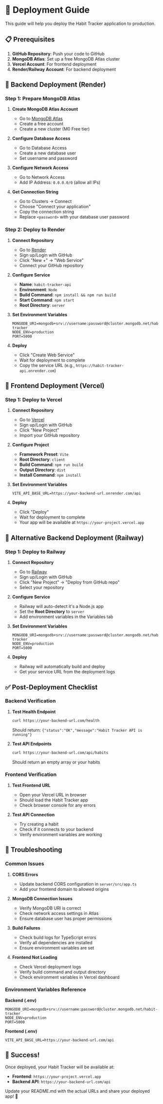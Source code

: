 # 🚀 Deployment Guide

This guide will help you deploy the Habit Tracker application to production.

## 📋 Prerequisites

1. **GitHub Repository**: Push your code to GitHub
2. **MongoDB Atlas**: Set up a free MongoDB Atlas cluster
3. **Vercel Account**: For frontend deployment
4. **Render/Railway Account**: For backend deployment

## 🔧 Backend Deployment (Render)

### Step 1: Prepare MongoDB Atlas

1. **Create MongoDB Atlas Account**

   - Go to [MongoDB Atlas](https://www.mongodb.com/atlas)
   - Create a free account
   - Create a new cluster (M0 Free tier)

2. **Configure Database Access**

   - Go to Database Access
   - Create a new database user
   - Set username and password

3. **Configure Network Access**

   - Go to Network Access
   - Add IP Address: `0.0.0.0/0` (allow all IPs)

4. **Get Connection String**
   - Go to Clusters → Connect
   - Choose "Connect your application"
   - Copy the connection string
   - Replace `<password>` with your database user password

### Step 2: Deploy to Render

1. **Connect Repository**

   - Go to [Render](https://render.com)
   - Sign up/Login with GitHub
   - Click "New +" → "Web Service"
   - Connect your GitHub repository

2. **Configure Service**

   - **Name**: `habit-tracker-api`
   - **Environment**: `Node`
   - **Build Command**: `npm install && npm run build`
   - **Start Command**: `npm start`
   - **Root Directory**: `server`

3. **Set Environment Variables**

   ```
   MONGODB_URI=mongodb+srv://username:password@cluster.mongodb.net/habit-tracker
   NODE_ENV=production
   PORT=5000
   ```

4. **Deploy**
   - Click "Create Web Service"
   - Wait for deployment to complete
   - Copy the service URL (e.g., `https://habit-tracker-api.onrender.com`)

## 🎨 Frontend Deployment (Vercel)

### Step 1: Deploy to Vercel

1. **Connect Repository**

   - Go to [Vercel](https://vercel.com)
   - Sign up/Login with GitHub
   - Click "New Project"
   - Import your GitHub repository

2. **Configure Project**

   - **Framework Preset**: `Vite`
   - **Root Directory**: `client`
   - **Build Command**: `npm run build`
   - **Output Directory**: `dist`
   - **Install Command**: `npm install`

3. **Set Environment Variables**

   ```
   VITE_API_BASE_URL=https://your-backend-url.onrender.com/api
   ```

4. **Deploy**
   - Click "Deploy"
   - Wait for deployment to complete
   - Your app will be available at `https://your-project.vercel.app`

## 🔄 Alternative Backend Deployment (Railway)

### Step 1: Deploy to Railway

1. **Connect Repository**

   - Go to [Railway](https://railway.app)
   - Sign up/Login with GitHub
   - Click "New Project" → "Deploy from GitHub repo"
   - Select your repository

2. **Configure Service**

   - Railway will auto-detect it's a Node.js app
   - Set the **Root Directory** to `server`
   - Add environment variables in the Variables tab

3. **Set Environment Variables**

   ```
   MONGODB_URI=mongodb+srv://username:password@cluster.mongodb.net/habit-tracker
   NODE_ENV=production
   PORT=5000
   ```

4. **Deploy**
   - Railway will automatically build and deploy
   - Get your service URL from the deployment logs

## ✅ Post-Deployment Checklist

### Backend Verification

1. **Test Health Endpoint**

   ```bash
   curl https://your-backend-url.com/health
   ```

   Should return: `{"status":"OK","message":"Habit Tracker API is running"}`

2. **Test API Endpoints**
   ```bash
   curl https://your-backend-url.com/api/habits
   ```
   Should return an empty array or your habits

### Frontend Verification

1. **Test Frontend URL**

   - Open your Vercel URL in browser
   - Should load the Habit Tracker app
   - Check browser console for any errors

2. **Test API Connection**
   - Try creating a habit
   - Check if it connects to your backend
   - Verify environment variables are working

## 🔧 Troubleshooting

### Common Issues

1. **CORS Errors**

   - Update backend CORS configuration in `server/src/app.ts`
   - Add your frontend domain to allowed origins

2. **MongoDB Connection Issues**

   - Verify MongoDB URI is correct
   - Check network access settings in Atlas
   - Ensure database user has proper permissions

3. **Build Failures**

   - Check build logs for TypeScript errors
   - Verify all dependencies are installed
   - Ensure environment variables are set

4. **Frontend Not Loading**
   - Check Vercel deployment logs
   - Verify build command and output directory
   - Check environment variables in Vercel dashboard

### Environment Variables Reference

**Backend (.env)**

```env
MONGODB_URI=mongodb+srv://username:password@cluster.mongodb.net/habit-tracker
NODE_ENV=production
PORT=5000
```

**Frontend (.env)**

```env
VITE_API_BASE_URL=https://your-backend-url.com/api
```

## 🎉 Success!

Once deployed, your Habit Tracker will be available at:

- **Frontend**: `https://your-project.vercel.app`
- **Backend API**: `https://your-backend-url.com/api`

Update your README.md with the actual URLs and share your deployed app! 🚀
